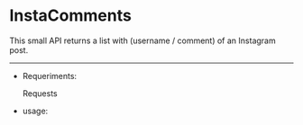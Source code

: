 # InstaComments

This small API returns a list with (username / comment) of an Instagram post.

___

* Requeriments:

    Requests

* usage:
